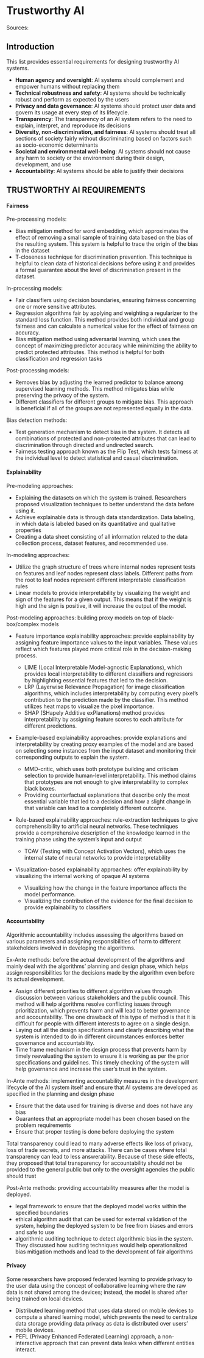 
# Trustworthy AI

Sources: 

> []()

## Introduction

This list provides essential requirements for designing trustworthy AI systems. 

- **Human agency and oversight**: AI systems should complement and empower humans without replacing them
- **Technical robustness and safety**: AI systems should be technically robust and perform as expected by the users
- **Privacy and data governance**: AI systems should protect user data and govern its usage at every step of its lifecycle.
- **Transparency**: The transparency of an AI system refers to the need to explain, interpret, and reproduce its decisions
- **Diversity, non-discrimination, and fairness**: AI systems should treat all sections of society fairly without discriminating based on factors such as socio-economic determinants
- **Societal and environmental well-being**: AI systems should not cause any harm to society or the environment during their design, development, and use
- **Accountability**: AI systems should be able to justify their decisions

## TRUSTWORTHY AI REQUIREMENTS

#### Fairness

Pre-processing models: 
- Bias mitigation method for word embedding, which approximates the effect of removing a small sample of training data based on the bias of the resulting system. This system is helpful to trace the origin of the bias in the dataset
- T-closeness technique for discrimination prevention. This technique is helpful to clean data of historical decisions before using it and provides a formal guarantee about the level of discrimination present in the dataset.

In-processing models: 
- Fair classifiers using decision boundaries, ensuring fairness concerning one or more sensitive attributes.
- Regression algorithms fair by applying and weighting a regularizer to the standard loss function. This method provides both individual and group fairness and can calculate a numerical value for the effect of fairness on accuracy. 
- Bias mitigation method using adversarial learning, which uses the concept of maximizing predictor accuracy while minimizing the ability to predict protected attributes. This method is helpful for both classification and regression tasks

Post-processing models: 
- Removes bias by adjusting the learned predictor to balance among supervised learning methods. This method mitigates bias while preserving the privacy of the system.
- Different classifiers for different groups to mitigate bias. This approach is beneficial if all of the groups are not represented equally in the data.

Bias detection methods: 
- Test generation mechanism to detect bias in the system. It detects all combinations of protected and non-protected attributes that can lead to discrimination through directed and undirected search.
- Fairness testing approach known as the Flip Test, which tests fairness at the individual level to detect statistical and casual discrimination.

#### Explainability

Pre-modeling approaches: 
- Explaining the datasets on which the system is trained. Researchers proposed visualization techniques to better understand the data before using it.
- Achieve explainable data is through data standardization. Data labeling, in which data is labeled based on its quantitative and qualitative properties
- Creating a data sheet consisting of all information related to the data collection process, dataset features, and recommended use.

In-modeling approaches: 
- Utilize the graph structure of trees where internal nodes represent tests on features and leaf nodes represent class labels. Different paths from the root to leaf nodes represent different interpretable classification rules
- Linear models to provide interpretability by visualizing the weight and sign of the features for a given output. This means that if the weight is high and the sign is positive, it will increase the output of the model.

Post-modeling approaches: building proxy models on top of black-box/complex models
- Feature importance explainability approaches: provide explainability by assigning feature importance values to the input variables. These values reflect which features played more critical role in the decision-making process. 
    - LIME (Local Interpretable Model-agnostic Explanations), which provides local interpretability to different classifiers and regressors by highlighting essential features that led to the decision.
    - LRP (Layerwise Relevance Propagation) for image classification algorithms, which includes interpretability by computing every pixel’s contribution to the prediction made by the classifier. This method utilizes heat maps to visualize the pixel importance.
    - SHAP (SHapely Additive exPlanations) method provides interpretability by assigning feature scores to each attribute for different predictions.

- Example-based explainability approaches: provide explanations and interpretability by creating proxy examples of the model and are based on selecting some instances from the input dataset and monitoring their corresponding outputs to explain the system. 
    - MMD-critic, which uses both prototype building and criticism selection to provide human-level interpretability. This method claims that prototypes are not enough to give interpretability to complex black boxes.
    - Providing counterfactual explanations that describe only the most essential variable that led to a decision and how a slight change in that variable can lead to a completely different outcome.

- Rule-based explainability approaches: rule-extraction techniques to give comprehensibility to artificial neural networks. These techniques provide a comprehensive description of the knowledge learned in the training phase using the system’s input and output
    - TCAV (Testing with Concept Activation Vectors), which uses the internal state of neural networks to provide interpretability

- Visualization-based explainability approaches: offer explainability by visualizing the internal working of opaque AI systems
    - Visualizing how the change in the feature importance affects the model performance.
    - Visualizing the contribution of the evidence for the final decision to provide explainability to classifiers

#### Accountability

Algorithmic accountability includes assessing the algorithms based on various parameters and assigning responsibilities of harm to different stakeholders involved in developing the algorithms.

Ex-Ante methods: before the actual development of the algorithms and mainly deal with the algorithms’ planning and design phase, which helps assign responsibilities for the decisions made by the algorithm even before its actual development. 
- Assign different priorities to different algorithm values through discussion between various stakeholders and the public council. This method will help algorithms resolve conflicting issues through prioritization, which prevents harm and will lead to better governance and accountability. The one drawback of this type of method is that it is difficult for people with different interests to agree on a single design. 
- Laying out all the design specifications and clearly describing what the system is intended to do in different circumstances enforces better governance and accountability.
- Time frame mechanism in the design process that prevents harm by timely reevaluating the system to ensure it is working as per the prior specifications and guidelines. This timely checking of the system will help governance and increase the user’s trust in the system.

In-Ante methods: implementing accountability measures in the development lifecycle of the AI system itself and ensure that AI systems are developed as specified in the planning and design phase
- Ensure that the data used for training is diverse and does not have any bias
- Guarantees that an appropriate model has been chosen based on the problem requirements
- Ensure that proper testing is done before deploying the system

Total transparency could lead to many adverse effects like loss of privacy, loss of trade secrets, and more attacks. There can be cases where total transparency can lead to less answerability. Because of these side effects, they proposed that total transparency for accountability should not be provided to the general public but only to the oversight agencies the public should trust

Post-Ante methods: providing accountability measures after the model is deployed.
- legal framework to ensure that the deployed model works within the specified boundaries
- ethical algorithm audit that can be used for external validation of the system, helping the deployed system to be free from biases and errors and safe to use
- algorithmic auditing technique to detect algorithmic bias in the system. They discussed how auditing techniques would help operationalized bias mitigation methods and lead to the development of fair algorithms

#### Privacy

Some researchers have proposed federated learning to provide privacy to the user data using the concept of collaborative learning where the raw data is not shared among the devices; instead, the model is shared after being trained on local devices. 

- Distributed learning method that uses data stored on mobile devices to compute a shared learning model, which prevents the need to centralize data storage providing data privacy as data is distributed over users’ mobile devices. 
- PEFL (Privacy Enhanced Federated Learning) approach, a non-interactive approach that can prevent data leaks when different entities interact.

